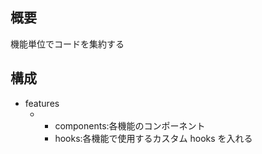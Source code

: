 ## 概要

機能単位でコードを集約する

## 構成

- features
  - [機能名]: 各機能のコードを集約する。基本的にはfeatureを跨いで相互参照しない
    - components:各機能のコンポーネント
    - hooks:各機能で使用するカスタム hooks を入れる

